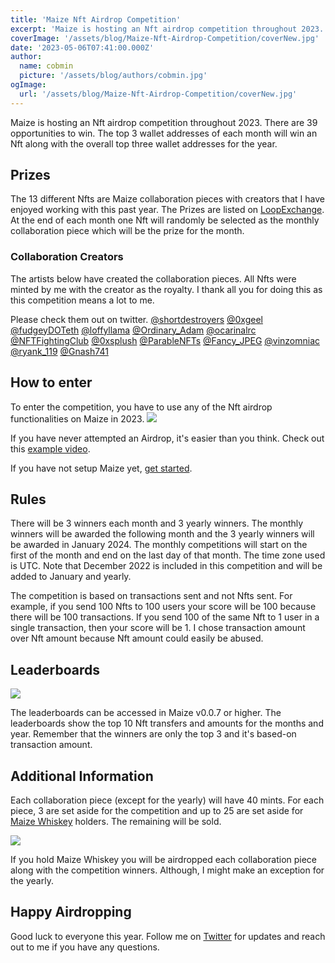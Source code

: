 ```yaml
---
title: 'Maize Nft Airdrop Competition'
excerpt: 'Maize is hosting an Nft airdrop competition throughout 2023. There are 39 opportunities to win. The top 3 wallet addresses of each month will win an Nft along with the overall top three wallet addresses for the year...'
coverImage: '/assets/blog/Maize-Nft-Airdrop-Competition/coverNew.jpg'
date: '2023-05-06T07:41:00.000Z'
author:
  name: cobmin
  picture: '/assets/blog/authors/cobmin.jpg'
ogImage:
  url: '/assets/blog/Maize-Nft-Airdrop-Competition/coverNew.jpg'
---
```


Maize is hosting an Nft airdrop competition throughout 2023. There are 39 opportunities to win. The top 3 wallet addresses of each month will win an Nft along with the overall top three wallet addresses for the year.  

## Prizes

The 13 different Nfts are Maize collaboration pieces with creators that I have enjoyed working with this past year. The Prizes are listed on [LoopExchange](https://loopexchange.art/collection/maizecollaboration). At the end of each month one Nft will randomly be selected as the monthly collaboration piece which will be the prize for the month. 

### Collaboration Creators
The artists below have created the collaboration pieces. All Nfts were minted by me with the creator as the royalty. I thank all you for doing this as this competition means a lot to me.

Please check them out on twitter.
[@shortdestroyers](https://twitter.com/shortdestroyers) [@0xgeel](https://twitter.com/0xgeel) [@fudgeyDOTeth](https://twitter.com/fudgeyDOTeth) [@loffyllama](https://twitter.com/loffyllama) [@Ordinary_Adam](https://twitter.com/Ordinary_Adam) [@ocarinalrc](https://twitter.com/ocarinalrc) [@NFTFightingClub](https://twitter.com/NFTFightingClub) [@0xsplush](https://twitter.com/0xsplush) [@ParableNFTs](https://twitter.com/ParableNFTs) [@Fancy_JPEG](https://twitter.com/Fancy_JPEG) [@vinzomniac](https://twitter.com/vinzomniac) [@ryank_119](https://twitter.com/ryank_119) [@Gnash741](https://twitter.com/Gnash741)

## How to enter

To enter the competition, you have to use any of the Nft airdrop functionalities on Maize in 2023.
![](/assets/blog/Maize-Nft-Airdrop-Competition/NftAirdropFunctionality.jpg)

If you have never attempted an Airdrop, it's easier than you think. Check out this [example video](https://www.youtube.com/watch?v=tsKZYBKJ-j0).

If you have not setup Maize yet, [get started](https://maizehelps.art/getstarted).


## Rules

There will be 3 winners each month and 3 yearly winners. The monthly winners will be awarded the following month and the 3 yearly winners will be awarded in January 2024. The monthly competitions will start on the first of the month and end on the last day of that month. The time zone used is UTC. Note that December 2022 is included in this competition and will be added to January and yearly.

The competition is based on transactions sent and not Nfts sent. For example, if you send 100 Nfts to 100 users your score will be 100 because there will be 100 transactions. If you send 100 of the same Nft to 1 user in a single transaction, then your score will be 1. I chose transaction amount over Nft amount because Nft amount could easily be abused.

## Leaderboards

![](/assets/blog/Maize-Nft-Airdrop-Competition/NftAirdropLeaderboard.jpg)

The leaderboards can be accessed in Maize v0.0.7 or higher. The leaderboards show the top 10 Nft transfers and amounts for the months and year. Remember that the winners are only the top 3 and it's based-on transaction amount.

## Additional Information

Each collaboration piece (except for the yearly) will have 40 mints. For each piece, 3 are set aside for the competition and up to 25 are set aside for [Maize Whiskey](https://loopexchange.art/collection/maizeorigin/item/0xe21a22643014393cf9cea349674bd47056ddd6c3da2a7f30a9f870e9feb45135) holders. The remaining will be sold. 

![](https://gateway.pinata.cloud/ipfs/QmYUAM2s2BjvYnnynZYWnwusFBu3aJWhqizGH4NEn9bn9F?_gl=1*1fi4gqe*rs_ga*YTk2NmIyMmItMzg1NC00MjA0LWFjOTEtNTdjOTZiMDQxZmUy*rs_ga_5RMPXG14TE*MTY4MzQ2MDI5My4xLjEuMTY4MzQ2MDMwNC40OS4wLjA.)

If you hold Maize Whiskey you will be airdropped each collaboration piece along with the competition winners. Although, I might make an exception for the yearly.

## Happy Airdropping

Good luck to everyone this year. Follow me on [Twitter](https://twitter.com/cobmin) for updates and reach out to me if you have any questions. 